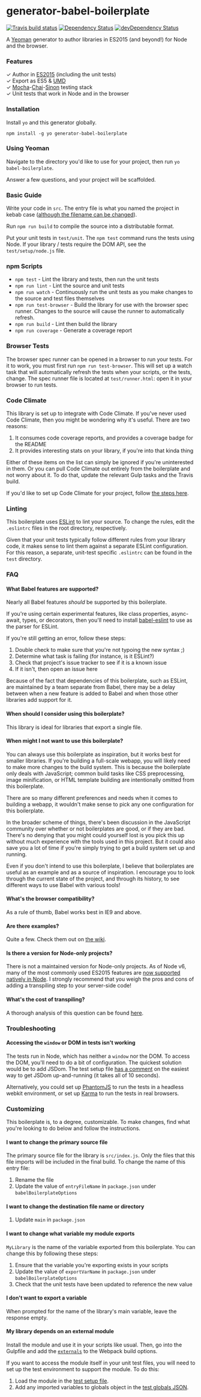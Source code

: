 # generator-babel-boilerplate
[![Travis build status](http://img.shields.io/travis/babel/generator-babel-boilerplate.svg?style=flat)](https://travis-ci.org/babel/generator-babel-boilerplate)
[![Dependency Status](https://david-dm.org/babel/generator-babel-boilerplate.svg)](https://david-dm.org/babel/generator-babel-boilerplate)
[![devDependency Status](https://david-dm.org/babel/generator-babel-boilerplate/dev-status.svg)](https://david-dm.org/babel/generator-babel-boilerplate#info=devDependencies)

A [Yeoman](http://yeoman.io/) generator to author libraries in ES2015 (and beyond!) for Node and the browser.

### Features

✓ Author in [ES2015](https://babeljs.io/docs/learn-es2015/) (including the unit tests)  
✓ Export as ES5 & [UMD](https://github.com/umdjs/umd)  
✓ [Mocha](http://mochajs.org/)-[Chai](http://chaijs.com/)-[Sinon](http://sinonjs.org/) testing stack  
✓ Unit tests that work in Node and in the browser

### Installation

Install `yo` and this generator globally.

`npm install -g yo generator-babel-boilerplate`

### Using Yeoman

Navigate to the directory you'd like to use for your project, then run `yo babel-boilerplate`.

Answer a few questions, and your project will be scaffolded.

### Basic Guide

Write your code in `src`. The entry file is what you named the project in kebab case ([although the filename
can be changed](https://github.com/babel/generator-babel-boilerplate#i-want-to-change-the-primary-source-file)).

Run `npm run build` to compile the source into a distributable format.

Put your unit tests in `test/unit`. The `npm test` command runs the tests using Node. If your library / tests
require the DOM API, see the `test/setup/node.js` file.

### npm Scripts

- `npm test` - Lint the library and tests, then run the unit tests
- `npm run lint` - Lint the source and unit tests
- `npm run watch` - Continuously run the unit tests as you make changes to the source
   and test files themselves
- `npm run test-browser` - Build the library for use with the browser spec runner.
  Changes to the source will cause the runner to automatically refresh.
- `npm run build` - Lint then build the library
- `npm run coverage` - Generate a coverage report

### Browser Tests

The browser spec runner can be opened in a browser to run your tests. For it to work, you must first run `npm run test-browser`. This will set up a watch task that will automatically refresh the tests when your scripts, or the tests, change. The spec runner file is located at `test/runner.html`: open it in your browser to run tests.

### Code Climate

This library is set up to integrate with Code Climate. If you've never used Code Climate, then you might be wondering
why it's useful. There are two reasons:

1. It consumes code coverage reports, and provides a coverage badge for the README
2. It provides interesting stats on your library, if you're into that kinda thing

Either of these items on the list can simply be ignored if you're uninterested in them. Or you can pull Code Climate
out entirely from the boilerplate and not worry about it. To do that, update the relevant Gulp tasks and the Travis
build.

If you'd like to set up Code Climate for your project, follow [the steps here](https://github.com/babel/generator-babel-boilerplate/wiki/Code-Climate).

### Linting

This boilerplate uses [ESLint](http://eslint.org/) to lint your source. To
change the rules, edit the `.eslintrc` files in the root directory, respectively.

Given that your unit tests typically follow different rules from your library
code, it makes sense to lint them against a separate ESLint configuration. For
this reason, a separate, unit-test specific `.eslintrc` can be found in the
`test` directory.

### FAQ

#### What Babel features are supported?

Nearly all Babel features *should* be supported by this boilerplate.

If you're using certain experimental features, like class properties, async-await,
types, or decorators, then you'll need to install [babel-eslint](https://github.com/babel/babel-eslint)
to use as the parser for ESLint.

If you're still getting an error, follow these steps:

1. Double check to make sure that you're not typoing the new syntax ;)
2. Determine what task is failing (for instance, is it ESLint?)
3. Check that project's issue tracker to see if it is a known issue
4. If it isn't, then open an issue here

Because of the fact that dependencies of this boilerplate, such as ESLint, are maintained by a team separate from Babel, there
may be a delay between when a new feature is added to Babel and when those other libraries add support for it.

#### When should I consider using this boilerplate?

This library is ideal for libraries that export a single file.

#### When might I not want to use this boilerplate?

You can always use this boilerplate as inspiration, but it works best for smaller libraries.
If you're building a full-scale webapp, you will likely need to make more changes to the build system.
This is because the boilerplate only deals with JavaScript; common build tasks
like CSS preprocessing, image minification, or HTML template building are
intentionally omitted from this boilerplate.

There are so many different preferences and needs when it comes to building a
webapp, it wouldn't make sense to pick any one configuration for this boilerplate.

In the broader scheme of things, there's been discussion in the JavaScript community
over whether or not boilerplates are good, or if they are bad. There's no denying
that you might could yourself lost is you pick this up without much experience
with the tools used in this project. But it could also save you a lot of time if you're
simply trying to get a build system set up and running.

Even if you don't intend to use this boilerplate, I believe that boilerplates are
useful as an example and as a source of inspiration. I encourage you to look through
the current state of the project, and through its history, to see different ways to use
Babel with various tools!

#### What's the browser compatibility?

As a rule of thumb, Babel works best in IE9 and above.

#### Are there examples?

Quite a few. Check them out on [the wiki](https://github.com/babel/generator-babel-boilerplate/wiki/Examples).

#### Is there a version for Node-only projects?

There is not a maintained version for Node-only projects. As of Node v6, many of
the most commonly used ES2015 features are [now supported natively in Node](http://node.green/).
I strongly recommend that you weigh the pros and cons of adding a transpiling step to your
server-side code!

#### What's the cost of transpiling?

A thorough analysis of this question can be found
[here](https://github.com/samccone/The-cost-of-transpiling-es2015-in-2016).

### Troubleshooting

#### Accessing the `window` or DOM in tests isn't working

The tests run in Node, which has neither a `window` nor the DOM. To access the
DOM, you'll need to do a bit of configuration. The quickest solution
would be to add JSDom. The test setup file
[has a comment](https://github.com/babel/generator-babel-boilerplate/blob/a50dc0012b882721fdc45de87791d15c1afc3d55/app/templates/test/setup/node.js#L8-L19)
on the easiest way to get JSDom up-and-running (it takes all of 10 seconds).

Alternatively, you could set up [PhantomJS](https://github.com/ariya/phantomjs) to
run the tests in a headless webkit environment, or set up [Karma](https://github.com/karma-runner/karma)
to run the tests in real browsers.

### Customizing

This boilerplate is, to a degree, customizable. To make changes,
find what you're looking to do below and follow the instructions.

#### I want to change the primary source file

The primary source file for the library is `src/index.js`. Only the files that this
file imports will be included in the final build. To change the name of this entry file:

1. Rename the file
2. Update the value of `entryFileName` in `package.json` under `babelBoilerplateOptions`

#### I want to change the destination file name or directory

1. Update `main` in `package.json`

#### I want to change what variable my module exports

`MyLibrary` is the name of the variable exported from this boilerplate. You can change this by following
these steps:

1. Ensure that the variable you're exporting exists in your scripts
2. Update the value of `exportVarName` in `package.json` under `babelBoilerplateOptions`
3. Check that the unit tests have been updated to reference the new value

#### I don't want to export a variable

When prompted for the name of the library's main variable, leave the response empty.

#### My library depends on an external module

Install the module and use it in your scripts like usual. Then, go into the Gulpfile and
add the [`externals`](https://webpack.github.io/docs/configuration.html#externals) to the
Webpack build options.

If you want to access the module itself in your unit test files, you will need to set up the
test environment to support the module. To do this:

1. Load the module in the [test setup file](https://github.com/babel/generator-babel-boilerplate/blob/master/test/setup/setup.js).
2. Add any imported variables to globals object in the
[test globals JSON](https://github.com/babel/generator-babel-boilerplate/blob/master/test/setup/.globals.js).
